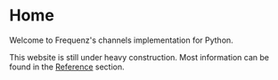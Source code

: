 # Home

Welcome to Frequenz's channels implementation for Python.

This website is still under heavy construction. Most information can be found in the [Reference](reference/frequenz/channels) section.
